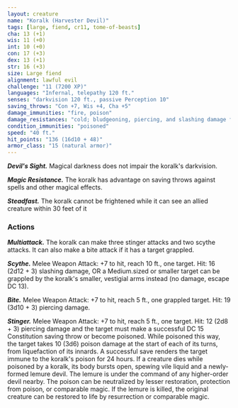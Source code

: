 ```yaml
---
layout: creature
name: "Koralk (Harvester Devil)"
tags: [large, fiend, cr11, tome-of-beasts]
cha: 13 (+1)
wis: 11 (+0)
int: 10 (+0)
con: 17 (+3)
dex: 13 (+1)
str: 16 (+3)
size: Large fiend
alignment: lawful evil
challenge: "11 (7200 XP)"
languages: "Infernal, telepathy 120 ft."
senses: "darkvision 120 ft., passive Perception 10"
saving_throws: "Con +7, Wis +4, Cha +5"
damage_immunities: "fire, poison"
damage_resistances: "cold; bludgeoning, piercing, and slashing damage from nonmagical weapons that aren't silvered"
condition_immunities: "poisoned"
speed: "40 ft."
hit_points: "136 (16d10 + 48)"
armor_class: "15 (natural armor)"
---
```


***Devil's Sight.*** Magical darkness does not impair the koralk's darkvision.

***Magic Resistance.*** The koralk has advantage on saving throws against spells and other magical effects.

***Steadfast.*** The koralk cannot be frightened while it can see an allied creature within 30 feet of it

### Actions

***Multiattack.*** The koralk can make three stinger attacks and two scythe attacks. It can also make a bite attack if it has a target grappled.

***Scythe.*** Melee Weapon Attack: +7 to hit, reach 10 ft., one target. Hit: 16 (2d12 + 3) slashing damage, OR a Medium.sized or smaller target can be grappled by the koralk's smaller, vestigial arms instead (no damage, escape DC 13).

***Bite.*** Melee Weapon Attack: +7 to hit, reach 5 ft., one grappled target. Hit: 19 (3d10 + 3) piercing damage.

***Stinger.*** Melee Weapon Attack: +7 to hit, reach 5 ft., one target. Hit: 12 (2d8 + 3) piercing damage and the target must make a successful DC 15 Constitution saving throw or become poisoned. While poisoned this way, the target takes 10 (3d6) poison damage at the start of each of its turns, from liquefaction of its innards. A successful save renders the target immune to the koralk's poison for 24 hours. If a creature dies while poisoned by a koralk, its body bursts open, spewing vile liquid and a newly-formed lemure devil. The lemure is under the command of any higher-order devil nearby. The poison can be neutralized by lesser restoration, protection from poison, or comparable magic. If the lemure is killed, the original creature can be restored to life by resurrection or comparable magic.

